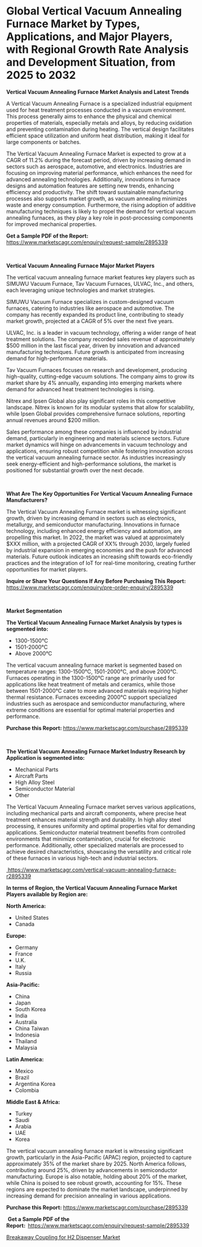 <p><h1>Global Vertical Vacuum Annealing Furnace Market by Types, Applications, and Major Players, with Regional Growth Rate Analysis and Development Situation, from 2025 to 2032</h1></p><p><strong>Vertical Vacuum Annealing Furnace Market Analysis and Latest Trends</strong></p>
<p><p>A Vertical Vacuum Annealing Furnace is a specialized industrial equipment used for heat treatment processes conducted in a vacuum environment. This process generally aims to enhance the physical and chemical properties of materials, especially metals and alloys, by reducing oxidation and preventing contamination during heating. The vertical design facilitates efficient space utilization and uniform heat distribution, making it ideal for large components or batches.</p><p>The Vertical Vacuum Annealing Furnace Market is expected to grow at a CAGR of 11.2% during the forecast period, driven by increasing demand in sectors such as aerospace, automotive, and electronics. Industries are focusing on improving material performance, which enhances the need for advanced annealing technologies. Additionally, innovations in furnace designs and automation features are setting new trends, enhancing efficiency and productivity. The shift toward sustainable manufacturing processes also supports market growth, as vacuum annealing minimizes waste and energy consumption. Furthermore, the rising adoption of additive manufacturing techniques is likely to propel the demand for vertical vacuum annealing furnaces, as they play a key role in post-processing components for improved mechanical properties.</p></p>
<p><strong>Get a Sample PDF of the Report:&nbsp;</strong> <a href="https://www.marketscagr.com/enquiry/request-sample/2895339?utm_campaign=2470&utm_medium=2&utm_source=Github&utm_content=ia&utm_term=15032025&utm_id=vertical-vacuum-annealing-furnace">https://www.marketscagr.com/enquiry/request-sample/2895339</a></p>
<p>&nbsp;</p>
<p><strong>Vertical Vacuum Annealing Furnace Major Market Players</strong></p>
<p><p>The vertical vacuum annealing furnace market features key players such as SIMUWU Vacuum Furnace, Tav Vacuum Furnaces, ULVAC, Inc., and others, each leveraging unique technologies and market strategies. </p><p>SIMUWU Vacuum Furnace specializes in custom-designed vacuum furnaces, catering to industries like aerospace and automotive. The company has recently expanded its product line, contributing to steady market growth, projected at a CAGR of 5% over the next five years. </p><p>ULVAC, Inc. is a leader in vacuum technology, offering a wider range of heat treatment solutions. The company recorded sales revenue of approximately $500 million in the last fiscal year, driven by innovation and advanced manufacturing techniques. Future growth is anticipated from increasing demand for high-performance materials.</p><p>Tav Vacuum Furnaces focuses on research and development, producing high-quality, cutting-edge vacuum solutions. The company aims to grow its market share by 4% annually, expanding into emerging markets where demand for advanced heat treatment technologies is rising.</p><p>Nitrex and Ipsen Global also play significant roles in this competitive landscape. Nitrex is known for its modular systems that allow for scalability, while Ipsen Global provides comprehensive furnace solutions, reporting annual revenues around $200 million. </p><p>Sales performance among these companies is influenced by industrial demand, particularly in engineering and materials science sectors. Future market dynamics will hinge on advancements in vacuum technology and applications, ensuring robust competition while fostering innovation across the vertical vacuum annealing furnace sector. As industries increasingly seek energy-efficient and high-performance solutions, the market is positioned for substantial growth over the next decade.</p></p>
<p>&nbsp;</p>
<p><strong>What Are The Key Opportunities For Vertical Vacuum Annealing Furnace Manufacturers?</strong></p>
<p><p>The Vertical Vacuum Annealing Furnace market is witnessing significant growth, driven by increasing demand in sectors such as electronics, metallurgy, and semiconductor manufacturing. Innovations in furnace technology, including enhanced energy efficiency and automation, are propelling this market. In 2022, the market was valued at approximately $XXX million, with a projected CAGR of XX% through 2030, largely fueled by industrial expansion in emerging economies and the push for advanced materials. Future outlook indicates an increasing shift towards eco-friendly practices and the integration of IoT for real-time monitoring, creating further opportunities for market players.</p></p>
<p><strong>Inquire or Share Your Questions If Any Before Purchasing This Report:</strong> <a href="https://www.marketscagr.com/enquiry/pre-order-enquiry/2895339?utm_campaign=2470&utm_medium=2&utm_source=Github&utm_content=ia&utm_term=15032025&utm_id=vertical-vacuum-annealing-furnace">https://www.marketscagr.com/enquiry/pre-order-enquiry/2895339</a></p>
<p>&nbsp;</p>
<p><strong>Market Segmentation</strong></p>
<p><strong>The Vertical Vacuum Annealing Furnace Market Analysis by types is segmented into:</strong></p>
<p><ul><li> 1300-1500°C</li><li>1501-2000°C</li><li>Above 2000°C </li></ul></p>
<p><p>The vertical vacuum annealing furnace market is segmented based on temperature ranges: 1300-1500°C, 1501-2000°C, and above 2000°C. Furnaces operating in the 1300-1500°C range are primarily used for applications like heat treatment of metals and ceramics, while those between 1501-2000°C cater to more advanced materials requiring higher thermal resistance. Furnaces exceeding 2000°C support specialized industries such as aerospace and semiconductor manufacturing, where extreme conditions are essential for optimal material properties and performance.</p></p>
<p><strong>Purchase this Report:&nbsp;</strong><a href="https://www.marketscagr.com/purchase/2895339?utm_campaign=2470&utm_medium=2&utm_source=Github&utm_content=ia&utm_term=15032025&utm_id=vertical-vacuum-annealing-furnace">https://www.marketscagr.com/purchase/2895339</a></p>
<p>&nbsp;</p>
<p><strong>The Vertical Vacuum Annealing Furnace Market Industry Research by Application is segmented into:</strong></p>
<p><ul><li> Mechanical Parts</li><li>Aircraft Parts</li><li>High Alloy Steel</li><li>Semiconductor Material</li><li>Other </li></ul></p>
<p><p>The Vertical Vacuum Annealing Furnace market serves various applications, including mechanical parts and aircraft components, where precise heat treatment enhances material strength and durability. In high alloy steel processing, it ensures uniformity and optimal properties vital for demanding applications. Semiconductor material treatment benefits from controlled environments that minimize contamination, crucial for electronic performance. Additionally, other specialized materials are processed to achieve desired characteristics, showcasing the versatility and critical role of these furnaces in various high-tech and industrial sectors.</p></p>
<p><a href="https://www.marketscagr.com/vertical-vacuum-annealing-furnace-r2895339?utm_campaign=2470&utm_medium=2&utm_source=Github&utm_content=ia&utm_term=15032025&utm_id=vertical-vacuum-annealing-furnace">&nbsp;https://www.marketscagr.com/vertical-vacuum-annealing-furnace-r2895339</a></p>
<p><strong>In terms of Region, the Vertical Vacuum Annealing Furnace Market Players available by Region are:</strong></p>
<p>
    <p> <strong> North America: </strong>
        <ul>
            <li>United States</li>
            <li>Canada</li>
        </ul>
        </p> 
    <p> <strong> Europe: </strong>
        <ul>
            <li>Germany</li>
            <li>France</li>
            <li>U.K.</li>
            <li>Italy</li>
            <li>Russia</li>
        </ul>
        </p> 
    <p> <strong> Asia-Pacific: </strong>
        <ul>
            <li>China</li>
            <li>Japan</li>
            <li>South Korea</li>
            <li>India</li>
            <li>Australia</li>
            <li>China Taiwan</li>
            <li>Indonesia</li>
            <li>Thailand</li>
            <li>Malaysia</li>
        </ul>
        </p> 
    <p> <strong> Latin America: </strong>
        <ul>
            <li>Mexico</li>
            <li>Brazil</li>
            <li>Argentina Korea</li>
            <li>Colombia</li>
        </ul>
        </p> 
    <p> <strong> Middle East & Africa: </strong>
        <ul>
            <li>Turkey</li>
            <li>Saudi</li>
            <li>Arabia</li>
            <li>UAE</li>
            <li>Korea</li>
        </ul>
    </p>
    </p>
<p><p>The vertical vacuum annealing furnace market is witnessing significant growth, particularly in the Asia-Pacific (APAC) region, projected to capture approximately 35% of the market share by 2025. North America follows, contributing around 25%, driven by advancements in semiconductor manufacturing. Europe is also notable, holding about 20% of the market, while China is poised to see robust growth, accounting for 15%. These regions are expected to dominate the market landscape, underpinned by increasing demand for precision annealing in various applications.</p></p>
<p><strong>Purchase this Report: </strong><a href="https://www.marketscagr.com/purchase/2895339?utm_campaign=2470&utm_medium=2&utm_source=Github&utm_content=ia&utm_term=15032025&utm_id=vertical-vacuum-annealing-furnace">https://www.marketscagr.com/purchase/2895339</a></p>
<p>&nbsp;<strong>Get a Sample PDF of the Report:&nbsp;&nbsp;</strong><a href="https://www.marketscagr.com/enquiry/request-sample/2895339?utm_campaign=2470&utm_medium=2&utm_source=Github&utm_content=ia&utm_term=15032025&utm_id=vertical-vacuum-annealing-furnace">https://www.marketscagr.com/enquiry/request-sample/2895339</a></p>
<p><strong></strong></p>
<p><p><a href="https://github.com/yankimber90yankim/Market-Research-Report-List-1/blob/main/breakaway-coupling-for-h2-dispenser-market.md?utm_campaign=2470&utm_medium=2&utm_source=Github&utm_content=ia&utm_term=15032025&utm_id=vertical-vacuum-annealing-furnace">Breakaway Coupling for H2 Dispenser Market</a></p></p>